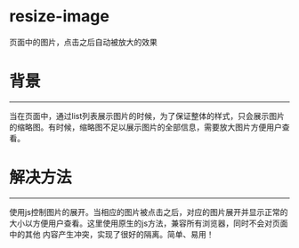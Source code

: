 # resize-image
页面中的图片，点击之后自动被放大的效果

# 背景
----------------------------------
当在页面中，通过list列表展示图片的时候，为了保证整体的样式，只会展示图片的缩略图。有时候，缩略图不足以展示图片的全部信息，需要放大图片方便用户查看。

# 解决方法
----------------------------------
使用js控制图片的展开。当相应的图片被点击之后，对应的图片展开并显示正常的大小以方便用户查看。这里使用原生的js方法，兼容所有浏览器，同时不会对页面中的其他
内容产生冲突，实现了很好的隔离。简单、易用！
